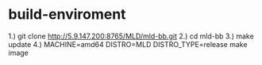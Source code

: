 build-enviroment
================


1.) git clone http://5.9.147.200:8765/MLD/mld-bb.git
2.) cd mld-bb
3.) make update
4.) MACHINE=amd64 DISTRO=MLD DISTRO_TYPE=release make image
